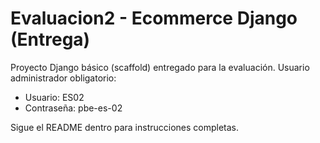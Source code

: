 # Evaluacion2 - Ecommerce Django (Entrega)

Proyecto Django básico (scaffold) entregado para la evaluación.
Usuario administrador obligatorio:
- Usuario: ES02
- Contraseña: pbe-es-02

Sigue el README dentro para instrucciones completas.
